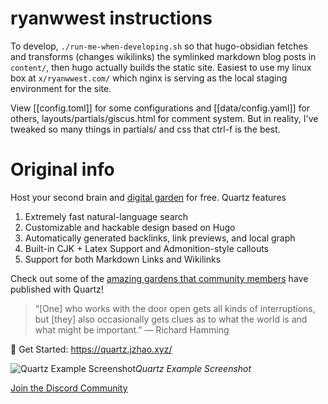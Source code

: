 # ryanwwest instructions

To develop, `./run-me-when-developing.sh` so that hugo-obsidian fetches and transforms (changes wikilinks) the symlinked markdown blog posts in `content/`, then hugo actually builds the static site. Easiest to use my linux box at `x/ryanwwest.com/` which nginx is serving as the local staging environment for the site. 

View  [[config.toml]] for some configurations and [[data/config.yaml]] for others, layouts/partials/giscus.html for comment system. But in reality, I've tweaked so many things in partials/ and css that ctrl-f is the best.

# Original info

Host your second brain and [digital garden](https://jzhao.xyz/posts/networked-thought) for free. Quartz features

1. Extremely fast natural-language search
2. Customizable and hackable design based on Hugo
3. Automatically generated backlinks, link previews, and local graph
4. Built-in CJK + Latex Support and Admonition-style callouts
5. Support for both Markdown Links and Wikilinks

Check out some of the [amazing gardens that community members](https://quartz.jzhao.xyz/notes/showcase/) have published with Quartz!

> “[One] who works with the door open gets all kinds of interruptions, but [they] also occasionally gets clues as to what the world is and what might be important.” — Richard Hamming

🔗 Get Started: https://quartz.jzhao.xyz/

![Quartz Example Screenshot](./screenshot.png)*Quartz Example Screenshot*

[Join the Discord Community](https://discord.gg/cRFFHYye7t)
